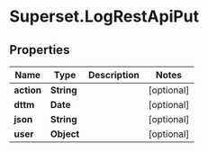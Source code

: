 # Superset.LogRestApiPut

## Properties
Name | Type | Description | Notes
------------ | ------------- | ------------- | -------------
**action** | **String** |  | [optional] 
**dttm** | **Date** |  | [optional] 
**json** | **String** |  | [optional] 
**user** | **Object** |  | [optional] 
